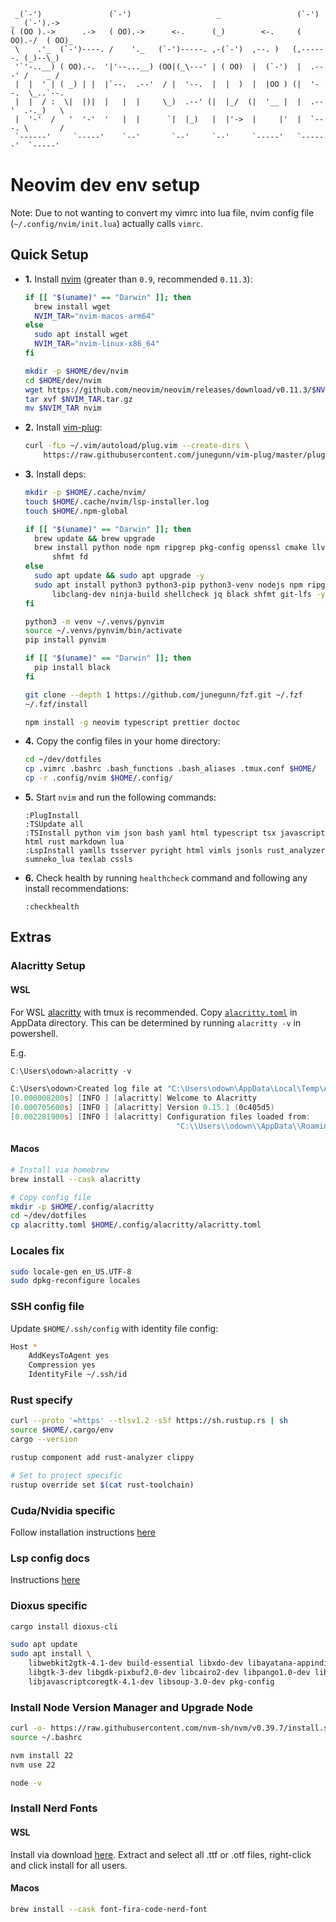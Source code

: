 ```
 _(`-')               (`-')                   _                 (`-')  _  (`-').->
( (OO ).->      .->   ( OO).->      <-.      (_)        <-.     ( OO).-/  ( OO)_
 \    .'_  (`-')----. /    '._   (`-')-----. ,-(`-')  ,--. )   (,------. (_)--\_)
 '`'-..__) ( OO).-.  '|'--...__) (OO|(_\---' | ( OO)  |  (`-')  |  .---' /    _ /
 |  |  ' | ( _) | |  |`--.  .--'  / |  '--.  |  |  )  |  |OO ) (|  '--.  \_..`--.
 |  |  / :  \|  |)|  |   |  |     \_)  .--' (|  |_/  (|  '__ |  |  .--'  .-._)   \
 |  '-'  /   '  '-'  '   |  |      `|  |_)   |  |'->  |     |'  |  `---. \       /
 `------'     `-----'    `--'       `--'     `--'     `-----'   `------'  `-----'
```

# Neovim dev env setup

Note: Due to not wanting to convert my vimrc into lua file, nvim config file (`~/.config/nvim/init.lua`) actually calls `vimrc`.

## Quick Setup

- **1.** Install [nvim](https://github.com/neovim/neovim/releases/tag/v0.11.3) (greater than `0.9`, recommended `0.11.3`):

  ```bash
  if [[ "$(uname)" == "Darwin" ]]; then
    brew install wget
    NVIM_TAR="nvim-macos-arm64"
  else
    sudo apt install wget
    NVIM_TAR="nvim-linux-x86_64"
  fi

  mkdir -p $HOME/dev/nvim
  cd $HOME/dev/nvim
  wget https://github.com/neovim/neovim/releases/download/v0.11.3/$NVIM_TAR.tar.gz
  tar xvf $NVIM_TAR.tar.gz
  mv $NVIM_TAR nvim
  ```

- **2.** Install [vim-plug](https://github.com/junegunn/vim-plug):

  ```bash
  curl -fLo ~/.vim/autoload/plug.vim --create-dirs \
      https://raw.githubusercontent.com/junegunn/vim-plug/master/plug.vim
  ```

- **3.** Install deps:

  ```bash
  mkdir -p $HOME/.cache/nvim/
  touch $HOME/.cache/nvim/lsp-installer.log
  touch $HOME/.npm-global

  if [[ "$(uname)" == "Darwin" ]]; then
    brew update && brew upgrade
    brew install python node npm ripgrep pkg-config openssl cmake llvm ninja shellcheck jq git-lfs \
        shfmt fd
  else
    sudo apt update && sudo apt upgrade -y
    sudo apt install python3 python3-pip python3-venv nodejs npm ripgrep pkg-config libssl-dev cmake \
        libclang-dev ninja-build shellcheck jq black shfmt git-lfs -y
  fi

  python3 -m venv ~/.venvs/pynvim
  source ~/.venvs/pynvim/bin/activate
  pip install pynvim

  if [[ "$(uname)" == "Darwin" ]]; then
    pip install black
  fi

  git clone --depth 1 https://github.com/junegunn/fzf.git ~/.fzf
  ~/.fzf/install

  npm install -g neovim typescript prettier doctoc
  ```

- **4.** Copy the config files in your home directory:

  ```bash
  cd ~/dev/dotfiles
  cp .vimrc .bashrc .bash_functions .bash_aliases .tmux.conf $HOME/
  cp -r .config/nvim $HOME/.config/
  ```

- **5.** Start `nvim` and run the following commands:

  ```
  :PlugInstall
  :TSUpdate all
  :TSInstall python vim json bash yaml html typescript tsx javascript html rust markdown lua
  :LspInstall yamlls tsserver pyright html vimls jsonls rust_analyzer sumneko_lua texlab cssls
  ```

- **6.** Check health by running `healthcheck` command and following any install recommendations:
  ```
  :checkhealth
  ```

## Extras

### Alacritty Setup

#### WSL

For WSL [alacritty](https://alacritty.org/) with tmux is recommended. Copy [`alacritty.toml`](./alacritty.toml) in AppData directory.
This can be determined by running `alacritty -v` in powershell.

E.g.

```powershell
C:\Users\odown>alacritty -v

C:\Users\odown>Created log file at "C:\Users\odown\AppData\Local\Temp\Alacritty-27204.log"
[0.000008200s] [INFO ] [alacritty] Welcome to Alacritty
[0.000705600s] [INFO ] [alacritty] Version 0.15.1 (0c405d5)
[0.002281900s] [INFO ] [alacritty] Configuration files loaded from:
                                     "C:\\Users\\odown\\AppData\\Roaming\\alacritty\\alacritty.toml"
```

#### Macos

```bash
# Install via homebrew
brew install --cask alacritty

# Copy config file
mkdir -p $HOME/.config/alacritty
cd ~/dev/dotfiles
cp alacritty.toml $HOME/.config/alacritty/alacritty.toml
```

### Locales fix

```bash
sudo locale-gen en_US.UTF-8
sudo dpkg-reconfigure locales
```

### SSH config file

Update `$HOME/.ssh/config` with identity file config:

```bash
Host *
    AddKeysToAgent yes
    Compression yes
    IdentityFile ~/.ssh/id
```

### Rust specify

```bash
curl --proto '=https' --tlsv1.2 -sSf https://sh.rustup.rs | sh
source $HOME/.cargo/env
cargo --version

rustup component add rust-analyzer clippy

# Set to project specific
rustup override set $(cat rust-toolchain)
```

### Cuda/Nvidia specific

Follow installation instructions [here](https://developer.nvidia.com/cuda-downloads?target_os=Linux&target_arch=x86_64&Distribution=WSL-Ubuntu&target_version=2.0&target_type=deb_local)

### Lsp config docs

Instructions [here](https://github.com/neovim/nvim-lspconfig/blob/master/doc/configs.md)

### Dioxus specific

```bash
cargo install dioxus-cli
```

```bash
sudo apt update
sudo apt install \
    libwebkit2gtk-4.1-dev build-essential libxdo-dev libayatana-appindicator3-dev  librsvg2-dev libglib2.0-dev \
    libgtk-3-dev libgdk-pixbuf2.0-dev libcairo2-dev libpango1.0-dev libatk1.0-dev libgirepository1.0-dev pkg-config \
    libjavascriptcoregtk-4.1-dev libsoup-3.0-dev pkg-config
```

### Install Node Version Manager and Upgrade Node

```bash
curl -o- https://raw.githubusercontent.com/nvm-sh/nvm/v0.39.7/install.sh | bash
source ~/.bashrc

nvm install 22
nvm use 22

node -v
```

### Install Nerd Fonts

#### WSL

Install via download [here](https://www.nerdfonts.com/font-downloads).
Extract and select all .ttf or .otf files, right-click and click install for all users.

#### Macos

```bash
brew install --cask font-fira-code-nerd-font
```
